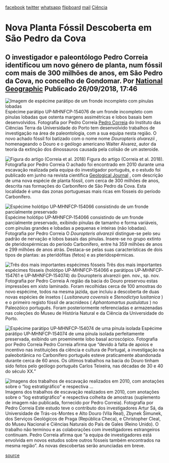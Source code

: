 [facebook](https://www.facebook.com/sharer/sharer.php?u=https%3A%2F%2Fwww.natgeo.pt%2Fciencia%2F2018%2F09%2Fnova-planta-fossil-descoberta-em-sao-pedro-da-cova) [twitter](https://twitter.com/share?url=https%3A%2F%2Fwww.natgeo.pt%2Fciencia%2F2018%2F09%2Fnova-planta-fossil-descoberta-em-sao-pedro-da-cova&via=natgeo&text=Nova%20Planta%20F%C3%B3ssil%20Descoberta%20em%20S%C3%A3o%20Pedro%20da%20Cova) [whatsapp](https://web.whatsapp.com/send?text=https%3A%2F%2Fwww.natgeo.pt%2Fciencia%2F2018%2F09%2Fnova-planta-fossil-descoberta-em-sao-pedro-da-cova) [flipboard](https://share.flipboard.com/bookmarklet/popout?v=2&title=Nova%20Planta%20F%C3%B3ssil%20Descoberta%20em%20S%C3%A3o%20Pedro%20da%20Cova&url=https%3A%2F%2Fwww.natgeo.pt%2Fciencia%2F2018%2F09%2Fnova-planta-fossil-descoberta-em-sao-pedro-da-cova) [mail](mailto:?subject=NatGeo&body=https%3A%2F%2Fwww.natgeo.pt%2Fciencia%2F2018%2F09%2Fnova-planta-fossil-descoberta-em-sao-pedro-da-cova%20-%20Nova%20Planta%20F%C3%B3ssil%20Descoberta%20em%20S%C3%A3o%20Pedro%20da%20Cova) [Ciência](https://www.natgeo.pt/ciencia) 
# Nova Planta Fóssil Descoberta em São Pedro da Cova 
## O investigador e paleontólogo Pedro Correia identificou um novo género de planta, num fóssil com mais de 300 milhões de anos, em São Pedro da Cova, no concelho de Gondomar. Por [National Geographic](https://www.natgeo.pt/autor/national-geographic) Publicado 26/09/2018, 17:46 
![Imagem de espécime parátipo de um fronde incompleto com pínulas lobadas](img/files_styles_image_00_public_douropteris_0alvarezii_par_aacute_tipo.jpg)
Espécime parátipo UP‐MHNFCP‐154076 de um fronde incompleto com pínulas lobadas que ostenta margens assimétricas e lobos basais bem desenvolvidos. Fotografia por Pedro Correia [Pedro Correia](https://www.researchgate.net/profile/Pedro_Correia3) do Instituto das Ciências Terra da Universidade do Porto tem desenvolvido trabalhos de investigação na área de paleontologia, com a sua equipa nesta região. O novo achado fóssil foi batizado com o nome nome _Douropteris alvarezii_ , homenageando o Douro e o geólogo americano Walter Alvarez, autor da teoria da extinção dos dinossauros causada pela colisão de um asteroide. 

![Figura do artigo (Correia et al. 2018)](img/files_styles_image_00_public_figure_0_0_correia_0et_0al_0_01.jpg)
Figura do artigo (Correia et al. 2018). Fotografia por Pedro Correia O achado foi encontrado em 2010 durante uma escavação realizada pela equipa do investigador português, e o estudo foi publicado em junho na revista científica [Geological Journal](https://onlinelibrary.wiley.com/doi/abs/10.1002/gj.3251) , com descrição de uma nova espécie de planta fóssil, com cerca de 300 milhões de anos, descrita nas formações do Carbonífero de São Pedro da Cova. Esta localidade é uma das zonas portuguesas mais ricas em fósseis do período Carbonífero. 

![Espécime holótipo UP‐MHNFCP‐154066 consistindo de um fronde parcialmente preservado](img/files_styles_image_00_public_douropteris_0alvarezii_hol_oacute_tipo_1.jpg)
Espécime holótipo UP‐MHNFCP‐154066 consistindo de um fronde parcialmente preservado, exibindo pínulas de tamanho e forma variáveis, com pínulas grandes e lobadas a pequenas e inteiras (não lobadas). Fotografia por Pedro Correia O _Douropteris alvarezii_ distingue-se pelo seu padrão de nervação e lobos basais das pínulas. Insere-se no grupo extinto de pteridospérmicas do período Carbonífero, entre há 359 milhões de anos e 299 milhões de anos atrás. Destaca-se pelas suas características de dois tipos de plantas: as pteridófitas (fetos) e as pteridospérmicas. 

![Três dos mais importantes espécimes fósseis](img/files_styles_image_00_public_esquema_0foto_0douropteris_0alvarezii_0com_0esp_eacute_cimes_0hol_oacute_tipo_0e_0par_aacute_tipos.jpg)
Três dos mais importantes espécimes fósseis (holótipo UP‐MHNFCP‐154066 e parátipos UP‐MHNFCP‐154761 e UP‐MHNFCP‐154074) do Douropteris alvarezii gen. nov., sp. nov. Fotografia por Pedro Correia A região da bacia do Douro preservou estas impressões em xisto laminado. Foram recolhidas cerca de 100 amostras do novo espécime, todos na mesma jazida, que incluiu a descoberta de duas novas espécies de insetos ( _Lusitaneura covensis_ e _Stenodictya lusitanica_ ) e o primeiro registo fóssil de aracnídeos ( _Aphantomartus pustulatus_ ) no Paleozóico português. Foram posteriormente referenciadas e armazenadas nas coleções do Museu de História Natural e da Ciência da Universidade do Porto. 

![Espécime parátipo UP‐MHNFCP‐154074 de uma pínula isolada](img/files_styles_image_00_public_douropteris_0alvarezii_par_aacute_tipo_0exibindo_0p_iacute_nula_0isolada_0com_0um_0proeminente_0lobo_0basal.jpg)
Espécime parátipo UP‐MHNFCP‐154074 de uma pínula isolada perfeitamente preservada, exibindo um proeminente lobo basal acroscópico. Fotografia por Pedro Correia Pedro Correia afirma que “devido à falta de apoios e incentivo nas instituições da ciência e cultura de Portugal, a investigação na paleobotânica no Carbonífero português esteve praticamente abandonada durante cerca de 60 anos. Os últimos trabalhos na bacia do Douro tinham sido feitos pelo geólogo português Carlos Teixeira, nas décadas de 30 e 40 do século XX.” 

![Imagens dos trabalhos de escavação realizados em 2010, com anotações sobre o “log estratigráfico” e respectiva ...](img/files_styles_image_00_public_figure_0_0supplement_s_atilde_o_0pedro_0da_0cova_outcrop.jpg)
Imagens dos trabalhos de escavação realizados em 2010, com anotações sobre o “log estratigráfico” e respectiva colheita de amostras (suplemento de imagem não publicada, fornecido por Pedro Correia). Fotografia por Pedro Correia Este estudo teve o contributo dos investigadores Artur Sá, da Universidade de Trás-os-Montes e Alto Douro (Vila Real), Zbynek Šimunek, dos Serviços Geológicos de Praga (República Checa), e Christopher Cleal, do Museu Nacional e Ciências Naturais do País de Gales (Reino Unido). O trabalho não terminou e as colaborações com investigadores estrangeiros continuam. Pedro Correia afirma que “a equipa de investigadores está envolvida em novos estudos sobre outros fósseis também encontrados na mesma região”. As novas descobertas serão anunciadas em breve. 



[source](https://www.natgeo.pt/ciencia/2018/09/nova-planta-fossil-descoberta-em-sao-pedro-da-cova)